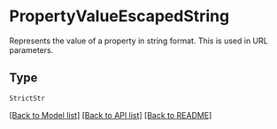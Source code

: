# PropertyValueEscapedString

Represents the value of a property in string format. This is used in URL parameters.

## Type
```python
StrictStr
```


[[Back to Model list]](../../../../README.md#models-v1-link) [[Back to API list]](../../../../README.md#apis-v1-link) [[Back to README]](../../../../README.md)
